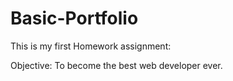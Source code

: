 # Basic-Portfolio

This is my first Homework assignment:

Objective: To become the best web developer ever.